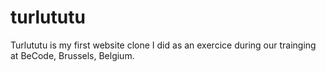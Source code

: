 # turlututu
Turlututu is my first website clone I did as an exercice during our trainging at BeCode, Brussels, Belgium.
